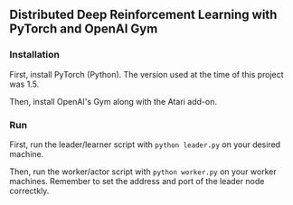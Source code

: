 ## Distributed Deep Reinforcement Learning with PyTorch and OpenAI Gym

### Installation

First, install PyTorch (Python). The version used at the time of this project was 1.5.

Then, install OpenAI's Gym along with the Atari add-on.

### Run

First, run the leader/learner script with `python leader.py` on your desired machine.

Then, run the worker/actor script with `python worker.py` on your worker machines. Remember to set the address and port of the leader node correctkly.